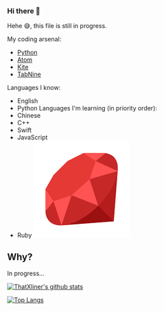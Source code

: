 ### Hi there 👋

Hehe :sweat_smile:, this file is still in progress.

My coding arsenal:

 - [Python](https://www.python.org/)
 - [Atom](https://atom.io/)
 - [Kite](https://www.kite.com/)
 - [TabNine](https://www.tabnine.com/)
 
 Languages I know:
 - English
 - Python
 Languages I'm learning (in priority order):
 - Chinese
 - C++
 - Swift
 - JavaScript
 - Ruby [![Ruby Logo](ruby-logo.png)](https://www.ruby-lang.org/ "Ruby's website") <!--Will change to assets/images/logos/ruby-logo.svg-->
 
 
## Why?

In progress...

[![ThatXliner's github stats](https://github-readme-stats.vercel.app/api?username=ThatXliner&show_icons=true&theme=dark)](https://github.com/anuraghazra/github-readme-stats)

[![Top Langs](https://github-readme-stats.vercel.app/api/top-langs/?username=ThatXliner&theme=chartreuse-dark)](https://github.com/anuraghazra/github-readme-stats)




<!--
**ThatXliner/ThatXliner** is a ✨ _special_ ✨ repository because its `README.md` (this file) appears on your GitHub profile.

Here are some ideas to get you started:

- 🔭 I’m currently working on ...
- 🌱 I’m currently learning ...
- 👯 I’m looking to collaborate on ...
- 🤔 I’m looking for help with ...
- 💬 Ask me about ...
- 📫 How to reach me: ...
- 😄 Pronouns: ...
- ⚡ Fun fact: ...
-->
